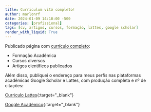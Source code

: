 ```yaml
---
title: Curriculum vitæ completo!
author: marlonrf
date: 2024-01-09 14:10:00 -500
categories: [profissional]
tags: [cv, artigos, cursos, formação, lattes, google scholar]
render_with_liquid: True
---
```


Publicado página com [currículo completo](/Currículo-Completo/):
- Formação Acadêmica
- Cursos diversos
- Artigos científicos publicados

Além disso, publiquei o endereço para meus perfis nas plataformas acadêmicas Google Scholar e Lattes, com produção completa e nº de citações:

[Currículo Lattes](http://lattes.cnpq.br/1293925960269562){:target="_blank"}

[Google Acadêmico](https://scholar.google.com/citations?hl=pt-BR&user=Eg3gr7YAAAAJ){:target="_blank"}
